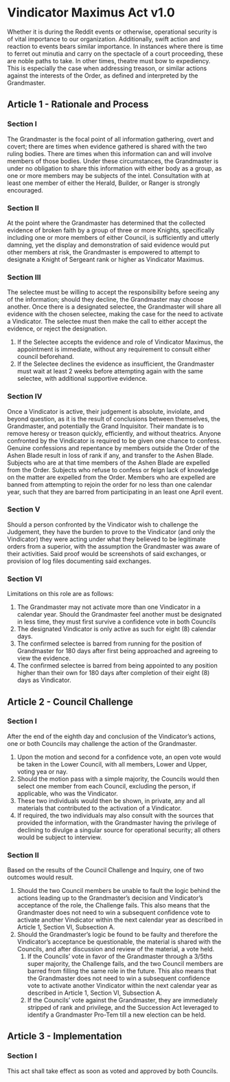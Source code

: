 [Bill number: 6-304]: #
[Author: First Steward Gryph667]: #
[Proposed Date: 1/8/2019]: #
[Passed Date: 1/24/2019]: #

# Vindicator Maximus Act v1.0

Whether it is during the Reddit events or otherwise, operational security is of vital importance to our organization. Additionally, swift action and reaction to events bears similar importance. In instances where there is time to ferret out minutia and carry on the spectacle of a court proceeding, these are noble paths to take. In other times, theatre must bow to expediency. This is especially the case when addressing treason, or similar actions against the interests of the Order, as defined and interpreted by the Grandmaster.

## Article 1 - Rationale and Process

### Section I

The Grandmaster is the focal point of all information gathering, overt and covert; there are times when evidence gathered is shared with the two ruling bodies. There are times when this information can and will involve members of those bodies. Under these circumstances, the Grandmaster is under no obligation to share this information with either body as a group, as one or more members may be subjects of the intel. Consultation with at least one member of either the Herald, Builder, or Ranger is strongly encouraged.

### Section II

At the point where the Grandmaster has determined that the collected evidence of broken faith by a group of three or more Knights, specifically including one or more members of either Council, is sufficiently and utterly damning, yet the display and demonstration of said evidence would put other members at risk, the Grandmaster is empowered to attempt to designate a Knight of Sergeant rank or higher as Vindicator Maximus.

### Section III

The selectee must be willing to accept the responsibility before seeing any of the information; should they decline, the Grandmaster may choose another. Once there is a designated selectee, the Grandmaster will share all evidence with the chosen selectee, making the case for the need to activate a Vindicator. The selectee must then make the call to either accept the evidence, or reject the designation.
1. If the Selectee accepts the evidence and role of Vindicator Maximus, the appointment is immediate, without any requirement to consult either council beforehand.
1. If the Selectee declines the evidence as insufficient, the Grandmaster must wait at least 2 weeks before attempting again with the same selectee, with additional supportive evidence.

### Section IV

Once a Vindicator is active, their judgement is absolute, inviolate, and beyond question, as it is the result of conclusions between themselves, the Grandmaster, and potentially the Grand Inquisitor. Their mandate is to remove heresy or treason quickly, efficiently, and without theatrics. Anyone confronted by the Vindicator is required to be given one chance to confess. Genuine confessions and repentance by members outside the Order of the Ashen Blade result in loss of rank if any, and transfer to the Ashen Blade. Subjects who are at that time members of the Ashen Blade are expelled from the Order. Subjects who refuse to confess or feign lack of knowledge on the matter are expelled from the Order. Members who are expelled are banned from attempting to rejoin the order for no less than one calendar year, such that they are barred from participating in an least one April event.

### Section V

Should a person confronted by the Vindicator wish to challenge the Judgement, they have the burden to prove to the Vindicator (and only the Vindicator) they were acting under what they believed to be legitimate orders from a superior, with the assumption the Grandmaster was aware of their activities. Said proof would be screenshots of said exchanges, or provision of log files documenting said exchanges.

### Section VI

Limitations on this role are as follows:
1. The Grandmaster may not activate more than one Vindicator in a calendar year. Should the Grandmaster feel another must be designated in less time, they must first survive a confidence vote in both Councils
1. The designated Vindicator is only active as such for eight (8) calendar days.
1. The confirmed selectee is barred from running for the position of Grandmaster for 180 days after first being approached and agreeing to view the evidence.
1. The confirmed selectee is barred from being appointed to any position higher than their own for 180 days after completion of their eight (8) days as Vindicator.


## Article 2 - Council Challenge

### Section I

After the end of the eighth day and conclusion of the Vindicator’s actions, one or both Councils may challenge the action of the Grandmaster.

1. Upon the motion and second for a confidence vote, an open vote would be taken in the Lower Council, with all members, Lower and Upper, voting yea or nay.
1. Should the motion pass with a simple majority, the Councils would then select one member from each Council, excluding the person, if applicable, who was the Vindicator.
1. These two individuals would then be shown, in private, any and all materials that contributed to the activation of a Vindicator.
1. If required, the two individuals may also consult with the sources that provided the information, with the Grandmaster having the privilege of declining to divulge a singular source for operational security; all others would be subject to interview.

### Section II
Based on the results of the Council Challenge and Inquiry, one of two outcomes would result.

1. Should the two Council members be unable to fault the logic behind the actions leading up to the Grandmaster’s decision and Vindicator’s acceptance of the role, the Challenge fails. This also means that the Grandmaster does not need to win a subsequent confidence vote to activate another Vindicator within the next calendar year as described in Article 1, Section VI, Subsection A.
1. Should the Grandmaster’s logic be found to be faulty and therefore the Vindicator’s acceptance be questionable, the material is shared with the Councils, and after discussion and review of the material, a vote held.
    1. If the Councils’ vote in favor of the Grandmaster through a 3/5ths super majority, the Challenge fails, and the two Council members are barred from filling the same role in the future. This also means that the Grandmaster does not need to win a subsequent confidence vote to activate another Vindicator within the next calendar year as described in Article 1, Section VI, Subsection A.
    1. If the Councils’ vote against the Grandmaster, they are immediately stripped of rank and privilege, and the Succession Act leveraged to identify a Grandmaster Pro-Tem till a new election can be held.

## Article 3 - Implementation

### Section I

This act shall take effect as soon as voted and approved by both Councils.
